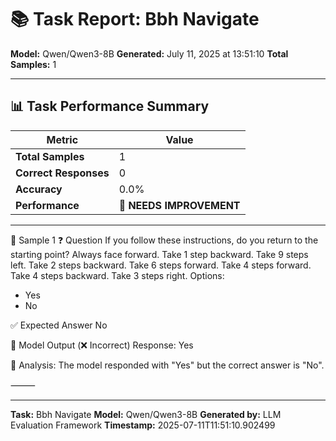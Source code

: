 # 📚 Task Report: Bbh Navigate

**Model:** Qwen/Qwen3-8B
**Generated:** July 11, 2025 at 13:51:10
**Total Samples:** 1

---

## 📊 Task Performance Summary

| Metric | Value |
| ------ | ----- |
| **Total Samples** | 1 |
| **Correct Responses** | 0 |
| **Accuracy** | 0.0% |
| **Performance** | 🔴 **NEEDS IMPROVEMENT** |

---

📝 Sample 1
❓ Question
If you follow these instructions, do you return to the starting point? Always face forward. Take 1 step backward. Take 9 steps left. Take 2 steps backward. Take 6 steps forward. Take 4 steps forward. Take 4 steps backward. Take 3 steps right.
Options:
- Yes
- No

✅ Expected Answer
No

🤖 Model Output (❌ Incorrect)
Response: Yes

💬 Analysis:
The model responded with "Yes" but the correct answer is "No".

⸻

---

**Task:** Bbh Navigate
**Model:** Qwen/Qwen3-8B
**Generated by:** LLM Evaluation Framework
**Timestamp:** 2025-07-11T11:51:10.902499